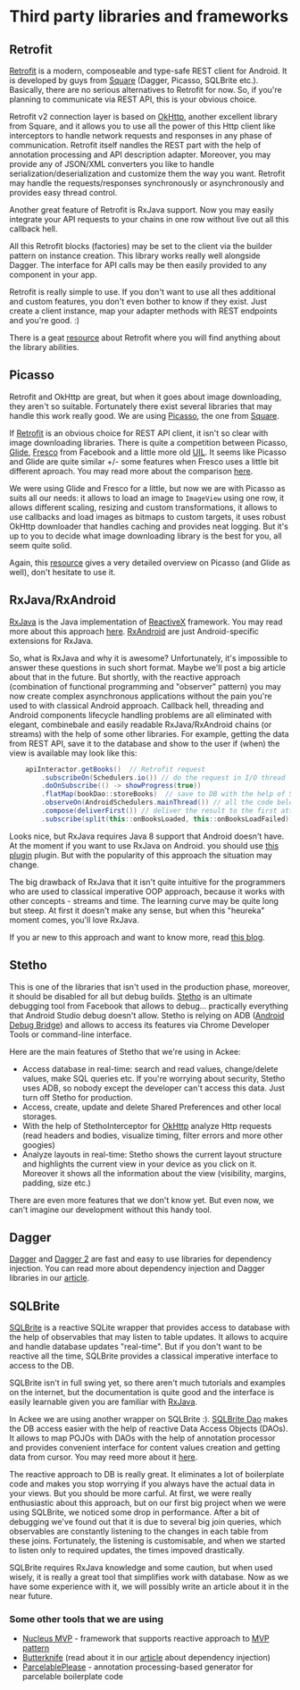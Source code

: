 # Third party libraries and frameworks

## Retrofit

[Retrofit][1] is a modern, composeable and type-safe REST client for Android. It is developed by guys from [Square][2] (Dagger, Picasso, SQLBrite etc.). Basically, there are no serious alternatives to Retrofit for now. So, if you're planning to communicate via REST API, this is your obvious choice.

Retrofit v2 connection layer is based on [OkHttp][3], another excellent library from Square, and it allows you to use all the power of this Http client like interceptors to handle network requests and responses in any phase of communication. Retrofit itself nandles the REST part with the help of annotation processing and API description adapter. Moreover, you may provide any of JSON/XML converters you like to handle serialization/deserialization and customize them the way you want. Retrofit may handle the requests/responses synchronously or asynchronously and provides easy thread control. 

Another great feature of Retrofit is RxJava support. Now you may easily integrate your API requests to your chains in one row without live out all this callback hell.

All this Retrofit blocks (factories) may be set to the client via the builder pattern on instance creation. This library works really well alongside Dagger. The interface for API calls may be then easily provided to any component in your app. 

Retrofit is really simple to use. If you don't want to use all thes additional and custom features, you don't even bother to know if they exist. Just create a client instance, map your adapter methods with REST endpoints and you're good. :)

There is a geat [resource][4] about Retrofit where you will find anything about the library abilities.

## Picasso

Retrofit and OkHttp are great, but when it goes about image downloading, they aren't so suitable. Fortunately there exist several libraries that may handle this work really good. We are using [Picasso][5], the one from [Square][2].

If [Retrofit][1] is an obvious choice for REST API client, it isn't so clear with image downloading libraries. There is quite a competition between Picasso, [Glide][6], [Fresco][7] from Facebook and a little more old [UIL][8]. It seems like Picasso and Glide are quite similar +/- some features when Fresco uses a little bit different aproach. You may read more about the comparison [here][9].

We were using Glide and Fresco for a little, but now we are with Picasso as suits all our needs: it allows to load an image to `ImageView` using one row, it allows different scaling, resizing and custom transformations, it allows to use callbacks and load images as bitmaps to custom targets, it uses robust OkHttp downloader that handles caching and provides neat logging. But it's up to you to decide what image downloading library is the best for you, all seem quite solid.

Again, this [resource][10] gives a very detailed overview on Picasso (and Glide as well), don't hesitate to use it.

## RxJava/RxAndroid

[RxJava][11] is the Java implementation of [ReactiveX][12] framework. You may read more about this approach [here][13]. [RxAndroid][14] are just Android-specific extensions for RxJava.

So, what is RxJava and why it is awesome? Unfortunately, it's impossible to answer these questions in such short format. Maybe we'll post a big article about that in the future. But shortly, with the reactive approach (combination of functional programming and "observer" pattern) you may now create complex asynchronous applications without the pain you're used to with classical Android approach. Callback hell, threading and Android components lifecycle handling problems are all eliminated with elegant, combinebale and easily readable RxJava/RxAndroid chains (or streams) with the help of some other libraries. For example, getting the data from REST API, save it to the database and show to the user if (when) the view is available may look like this:

```java
    apiInteractor.getBooks()  // Retrofit request
        .subscribeOn(Schedulers.io()) // do the request in I/O thread
        .doOnSubscribe(() -> showProgress(true))
        .flatMap(bookDao::storeBooks)  // save to DB with the help of SQLBrite
        .observeOn(AndroidSchedulers.mainThread()) // all the code below will be executed on the main thread
        .compose(deliverFirst()) // deliver the result to the first attached view (Nucleus MVP library)
        .subscribe(split(this::onBooksLoaded, this::onBooksLoadFailed)) // handle success and fail: show books/error to the user, hide progress etc.
```

Looks nice, but RxJava requires Java 8 support that Android doesn't have. At the moment if you want to use RxJava on Android. you should use [this plugin][15] plugin. But with the popularity of this approach the situation may change.

The big drawback of RxJava that it isn't quite intuitive for the programmers who are used to classical imperative OOP approach, because it works with other concepts - streams and time. The learning curve may be quite long but steep. At first it doesn't make any sense, but when this "heureka" moment comes, you'll love RxJava.

If you ar new to this approach and want to know more, read [this blog][16].

## Stetho

This is one of the libraries that isn't used in the production phase, moreover, it should be disabled for all but debug builds. [Stetho][17] is an ultimate debugging tool from Facebook that allows to debug... practically everything that Android Studio debug doesn't allow. Stetho is relying on ADB ([Android Debug Bridge][18]) and allows to access its features via Chrome Developer Tools or command-line interface. 

Here are the main features of Stetho that we're using in Ackee:

- Access database in real-time: search and read values, change/delete values, make SQL queries etc. If you're worrying about security, Stetho uses ADB, so nobody except the developer can't access this data. Just turn off Stetho for production.
- Access, create, update and delete Shared Preferences and other local storages.
- With the help of StethoInterceptor for [OkHttp][3] analyze Http requests (read headers and bodies, visualize timing, filter errors and more other googies)
- Analyze layouts in real-time: Stetho shows the current layout structure and highlights the current view in your device as you click on it. Moreover it shows all the information about the view (visibility, margins, padding, size etc.)

There are even more features that we don't know yet. But even now, we can't imagine our development without this handy tool.

## Dagger

[Dagger][19] and [Dagger 2][20] are fast and easy to use libraries for dependency injection. You can read more about dependency injection and Dagger libraries in our [article][21].

## SQLBrite

[SQLBrite][22] is a reactive SQLite wrapper that provides access to database with the help of observables that may listen to table updates. It allows to acquire and handle database updates "real-time". But if you don't want to be reactive all the time, SQLBrite provides a classical imperative interface to access to the DB.

SQLBrite isn't in full swing yet, so there aren't much tutorials and examples on the internet, but the documentation is quite good and the interface is easily learnable given you are familiar with [RxJava][11]. 

In Ackee we are using another wrapper on SQLBrite :). [SQLBrite Dao][23] makes the DB access easier with the help of reactive Data Access Objects (DAOs). It allows to map POJOs with DAOs with the help of annotation processor and provides convenient interface for content values creation and getting data from cursor. You may reed more about it [here][24].

The reactive approach to DB is really great. It eliminates a lot of boilerplate code and makes you stop worrying if you always have the actual data in your views. But you should be more carful. At first, we were really enthusiastic about this approach, but on our first big project when we were using SQLBrite, we noticed some drop in performance. After a bit of debugging we've found out that it is due to several big join queries, which observables are constantly listening to the changes in each table from these joins. Fortunately, the listening is customisable, and when we started to listen only to required updates, the times impoved drastically.

SQLBrite requires RxJava knowledge and some caution, but when used wisely, it is really a great tool that simplifies work with database. Now as we have some experience with it, we will possibly write an article about it in the near future.

### Some other tools that we are using

- [Nucleus MVP][25] - framework that supports reactive approach to [MVP pattern][26]
- [Butterknife][27] (read about it in our [article][21] about dependency injection)
- [ParcelablePlease][28] - annotation processing-based generator for parcelable boilerplate code

[1]:  https://square.github.io/retrofit/
[2]:  https://square.github.io/
[3]:  https://github.com/square/okhttp
[4]:  https://futurestud.io/tutorials/retrofit-getting-started-and-android-client
[5]:  http://square.github.io/picasso/
[6]:  https://github.com/bumptech/glide
[7]:  https://github.com/facebook/fresco
[8]:  https://github.com/nostra13/Android-Universal-Image-Loader
[9]:  http://stackoverflow.com/questions/29363321/picasso-v-s-imageloader-v-s-fresco-vs-glide
[10]: https://futurestud.io/tutorials/picasso-getting-started-simple-loading
[11]: https://github.com/ReactiveX/RxJava
[12]: http://reactivex.io/
[13]: TODO
[14]: https://github.com/ReactiveX/RxAndroid
[15]: https://github.com/evant/gradle-retrolambda
[16]: http://blog.danlew.net/2014/09/15/grokking-rxjava-part-1/
[17]: http://facebook.github.io/stetho/
[18]: https://developer.android.com/studio/command-line/adb.html
[19]: http://square.github.io/dagger/
[20]: https://google.github.io/dagger/
[21]: https://github.com/AckeeCZ/android-cookbook/blob/master/DependencyInjection.md
[22]: https://github.com/square/sqlbrite
[23]: https://github.com/sockeqwe/sqlbrite-dao
[24]: http://hannesdorfmann.com/android/sqlbrite-dao
[25]: https://github.com/konmik/nucleus
[26]: TODO
[27]: http://jakewharton.github.io/butterknife/
[28]: https://github.com/sockeqwe/ParcelablePlease
